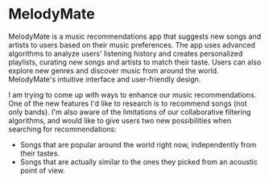 # MelodyMate
MelodyMate is a music recommendations app that suggests new songs and artists to users based on their music preferences. 
The app uses advanced algorithms to analyze users' listening history and creates personalized playlists, curating new songs and artists to match their taste. Users can also explore new genres and discover music from around the world. MelodyMate's intuitive interface and user-friendly design.

I am trying to come up with ways to enhance our music recommendations. One of the new features I'd like to research is to recommend songs (not only bands). I'm also aware of the limitations of our collaborative filtering algorithms, and would like to give users two new possibilities when searching for recommendations:

- Songs that are popular around the world right now, independently from their tastes.
- Songs that are actually similar to the ones they picked from an acoustic point of view.

